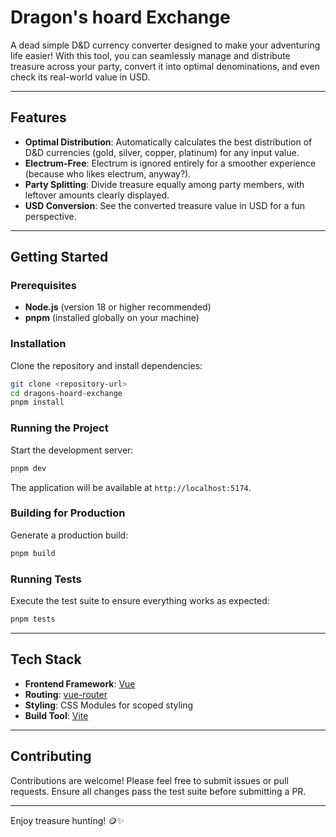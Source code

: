 # Dragon's hoard Exchange

A dead simple D&D currency converter designed to make your adventuring life easier! With this tool, you can seamlessly manage and distribute treasure across your party, convert it into optimal denominations, and even check its real-world value in USD.

---

## Features

- **Optimal Distribution**: Automatically calculates the best distribution of D&D currencies (gold, silver, copper, platinum) for any input value.
- **Electrum-Free**: Electrum is ignored entirely for a smoother experience (because who likes electrum, anyway?).
- **Party Splitting**: Divide treasure equally among party members, with leftover amounts clearly displayed.
- **USD Conversion**: See the converted treasure value in USD for a fun perspective.

---

## Getting Started

### Prerequisites

- **Node.js** (version 18 or higher recommended)
- **pnpm** (installed globally on your machine)

### Installation

Clone the repository and install dependencies:

```bash
git clone <repository-url>
cd dragons-hoard-exchange
pnpm install
```

### Running the Project

Start the development server:

```bash
pnpm dev
```

The application will be available at `http://localhost:5174`.

### Building for Production

Generate a production build:

```bash
pnpm build
```

### Running Tests

Execute the test suite to ensure everything works as expected:

```bash
pnpm tests
```

---

## Tech Stack

- **Frontend Framework**: [Vue](https://vuejs.org/)
- **Routing**: [vue-router](https://router.vuejs.org/)
- **Styling**: CSS Modules for scoped styling
- **Build Tool**: [Vite](https://vitejs.dev/)

---

## Contributing

Contributions are welcome! Please feel free to submit issues or pull requests. Ensure all changes pass the test suite before submitting a PR.

---

Enjoy treasure hunting! 🪙✨
